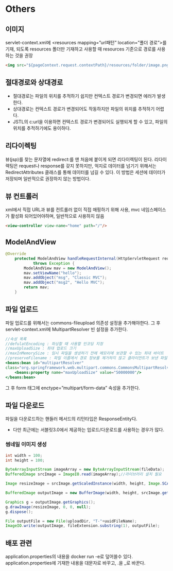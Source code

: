 # Others

## 이미지

servlet-context.xml에 <resources mapping=”url패턴” location=”폴더 경로”>를 기재, 되도록 resources 폴더만 기재하고 사용할 때 resources 기준으로 경로를 사용하는 것을 권장
```html
<img src="${pageContext.request.contextPath}/resources/folder/image.png">
```

## 절대경로와 상대경로

- 절대경로는 파일의 위치를 추적하기 쉽지만 컨텍스트 경로가 변경되면 에러가 발생한다.
- 상대경로는 컨텍스트 경로가 변경되어도 작동하지만 파일의 위치를 추적하기 어렵다.
- JSTL의 c:url을 이용하면 컨텍스트 경로가 변경되어도 실행되게 할 수 있고, 파일의 위치를 추적하기에도 용이하다.

## 리다이렉팅

뷰(jsp)를 찾는 문자열에 redirect:를 맨 처음에 붙이게 되면 리다이렉팅이 된다. 리다이렉팅은 request나 response를 갖지 못하지만, 억지로 데이터를 넘기기 위해서는 RedirectAttributes 클래스를 통해 데이터를 넘길 수 있다. 이 방법은 세션에 데이터가 저장되며 일반적으로 권장하지 않는 방법이다.

## 뷰 컨트롤러

xml에서 직접 URL과 뷰를 컨트롤러 없이 직접 매핑하기 위해 사용, mvc 네임스페이스가 활성화 되어있어야하며, 일반적으로 사용하지 않음
```html
<view-controller view-name="home" path="/"/>
```

## ModelAndView
```java
@Override
	protected ModelAndView handleRequestInternal(HttpServletRequest request, HttpServletResponse response)
			throws Exception {
		ModelAndView mav = new ModelAndView();
		mav.setViewName("hello");
		mav.addObject("msg", "Classic MVC");
		mav.addObject("msg2", "Hello MVC");
		return mav;
	}
```

## 파일 업로드

파일 업로드를 위해서는 commons-fileupload 의존성 설정을 추가해야한다. 그 후 servlet-context.xml에 MultipartResolver 빈 설정을 추가한다.

```jsx
//속성 목록
//defulatEncoding : 파싱할 때 사용할 인코딩 지정
//maxUploadSize : 최대 업로드 크기
//maxInMemorySize : 임시 파일을 생성하기 전에 메모리에 보관할 수 있는 최대 바이트
//preserveFilename : 파일 이름에서 경로 정보를 제거하지 않고 클라이언트가 보낸 파일 이름을 유지할 지 여부
<beans:bean id="multipartResolver" 
class="org.springframework.web.multipart.commons.CommonsMultipartResolver">
	<beans:property name="maxUploadSize" value="50000000"/>
</beans:bean>
```

그 후 form 태그에 enctype=”multipart/form-data” 속성을 추가한다.

## 파일 다운로드

파일을 다운로드하는 핸들러 메서드의 리턴타입은 ResponseEntity<T>다. 

- 다만 최근에는 서블릿3.0에서 제공하는 업로드/다운로드를 사용하는 경우가 많다.

### 썸네일 이미지 생성
```java
int width = 100;
int height = 100;

ByteArrayInputStream imageArray = new ByteArrayInputStream(fileData);
BufferedImage srcImage = ImageIO.read(imageArray);//라이브러리 설치 필요

Image resizeImage = srcImage.getScaledInstance(width, height, Image.SCALE_FAST);

BufferedImage outputImage = new BufferImage(width, height, srcImage.getType());

Graphics g = outputImage.getGraphics();
g.drawImage(resizeImage, 0, 0, null);
g.dispose();

File outputFile = new File(uploadDir, "T-"+uuidFileName);
ImageIO.write(outputImage, fileExtension.substring(1), outputFile);
```

## 배포 관련
application.properties의 내용을 docker run -e로 덮어쓸수 있다. application.properties에 기재한 내용을 대문자로 바꾸고, .을 _로 바꾼다.